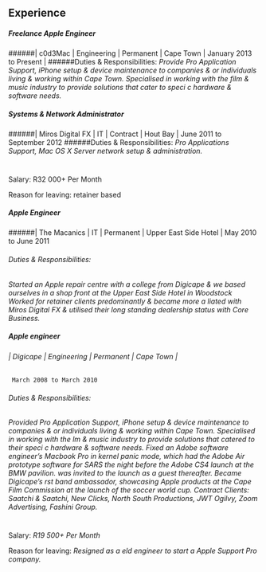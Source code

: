 ## Experience

##### Freelance Apple Engineer
######| c0d3Mac | Engineering | Permanent | Cape Town |
    January 2013 to Present |
######Duties & Responsibilities: 
*Provide Pro Application Support, iPhone setup & device maintenance to companies & or individuals living & working within Cape Town. Specialised in working with the  film & music industry to provide solutions that cater to speci c hardware & software needs.*

##### Systems & Network Administrator
######| Miros Digital FX | IT | Contract | Hout Bay |
    June 2011 to September 2012
 ######Duties & Responsibilities:
 *Pro Applications Support, Mac OS X Server network setup & administration.*
# 
Salary: R32 000+ Per Month 

Reason for leaving: retainer based

##### Apple Engineer
######| The Macanics | IT | Permanent | Upper East Side Hotel |
    May 2010 to June 2011
 ###### Duties & Responsibilities:
 *Started an Apple repair centre with a college from Digicape & we based ourselves in a shop front at the Upper East Side Hotel in Woodstock Worked for retainer clients predominantly & became more a liated with Miros Digital FX & utilised their long standing dealership status with Core Business.*
 
 ##### Apple engineer
 ###### | Digicape | Engineering | Permanent | Cape Town |
     March 2008 to March 2010
 ###### Duties & Responsibilities:
*Provided Pro Application Support, iPhone setup & device maintenance to companies & or individuals living & working within Cape Town. Specialised in working with the  lm & music industry to provide solutions that catered to their speci c hardware & software needs. Fixed an Adobe software engineer’s Macbook Pro in kernel panic mode, which had the Adobe Air prototype software for SARS the night before the Adobe CS4 launch at the BMW pavilion. was invited to the launch as a guest thereafter. Became Digicape’s  rst band ambassador, showcasing Apple products at the Cape Film Commission at the launch of the soccer world cup. Contract Clients: Saatchi & Saatchi, New Clicks, North South Productions, JWT Ogilvy, Zoom Advertising, Fashini Group.*
# 
Salary: *R19 500+ Per Month* 

Reason for leaving: *Resigned as a  eld engineer to start a Apple Support Pro company.*

